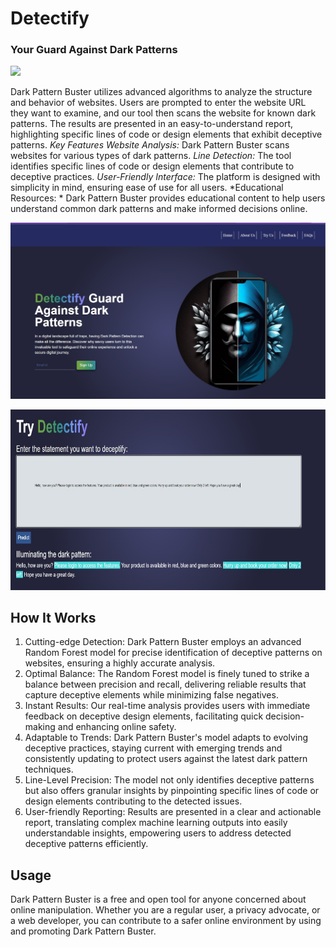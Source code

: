 # Detectify 
### Your Guard Against Dark Patterns

<img src="https://i.postimg.cc/L6tmMSRp/Logo.jpg">

Dark Pattern Buster utilizes advanced algorithms to analyze the structure and behavior of websites. 
Users are prompted to enter the website URL they want to examine, and our tool then scans the 
website for known dark patterns. The results are presented in an easy-to-understand report, 
highlighting specific lines of code or design elements that exhibit deceptive patterns.
*Key Features*
*Website Analysis:* Dark Pattern Buster scans websites for various types of dark patterns.
*Line Detection:* The tool identifies specific lines of code or design elements that contribute to 
deceptive practices.
*User-Friendly Interface:* The platform is designed with simplicity in mind, ensuring ease of use for 
all users.
*Educational Resources: * Dark Pattern Buster provides educational content to help users understand 
common dark patterns and make informed decisions online.
<p align="center">
 <img src="Img1.png" alt="Detectify Home Page" width="738">
</p>
<p align="center">
<img src="Img2.png"
 alt="Try Detectify"
 width="686" height="289">
</p>

## How It Works
1. Cutting-edge Detection: Dark Pattern Buster employs an advanced Random Forest model for 
precise identification of deceptive patterns on websites, ensuring a highly accurate analysis.
2. Optimal Balance: The Random Forest model is finely tuned to strike a balance between precision 
and recall, delivering reliable results that capture deceptive elements while minimizing false 
negatives.
3. Instant Results: Our real-time analysis provides users with immediate feedback on deceptive 
design elements, facilitating quick decision-making and enhancing online safety.
4. Adaptable to Trends: Dark Pattern Buster's model adapts to evolving deceptive practices, staying 
current with emerging trends and consistently updating to protect users against the latest dark 
pattern techniques.
5. Line-Level Precision: The model not only identifies deceptive patterns but also offers granular 
insights by pinpointing specific lines of code or design elements contributing to the detected issues.
6. User-friendly Reporting: Results are presented in a clear and actionable report, translating 
complex machine learning outputs into easily understandable insights, empowering users to address 
detected deceptive patterns efficiently.
## Usage
Dark Pattern Buster is a free and open tool for anyone concerned about online manipulation. 
Whether you are a regular user, a privacy advocate, or a web developer, you can contribute to a 
safer online environment by using and promoting Dark Pattern Buster.
